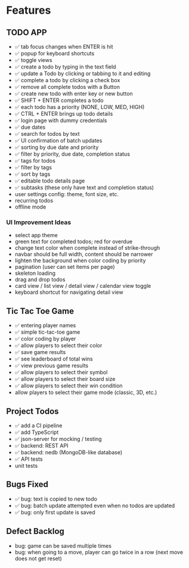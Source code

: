 # Features

## TODO APP

- ✅ tab focus changes when ENTER is hit
- ✅ popup for keyboard shortcuts
- ✅ toggle views
- ✅ create a todo by typing in the text field
- ✅ update a Todo by clicking or tabbing to it and editing
- ✅ complete a todo by clicking a check box
- ✅ remove all complete todos with a Button
- ✅ create new todo with enter key or new button
- ✅ SHIFT + ENTER completes a todo
- ✅ each todo has a priority (NONE, LOW, MED, HIGH)
- ✅ CTRL + ENTER brings up todo details
- ✅ login page with dummy credentials
- ✅ due dates
- ✅ search for todos by text
- ✅ UI confirmation of batch updates
- ✅ sorting by due date and priority
- ✅ filter by priority, due date, completion status
- ✅ tags for todos
- ✅ filter by tags
- ✅ sort by tags
- ✅ editable todo details page
- ✅ subtasks (these only have text and completion status)
- user settings config: theme, font size, etc.
- recurring todos
- offline mode

### UI Improvement Ideas

- select app theme
- green text for completed todos; red for overdue
- change text color when complete instead of strike-through
- navbar should be full width, content should be narrower
- lighten the background when color coding by priority
- pagination (user can set items per page)
- skeleton loading
- drag and drop todos
- card view / list view / detail view / calendar view toggle
- keyboard shortcut for navigating detail view

## Tic Tac Toe Game

- ✅ entering player names
- ✅ simple tic-tac-toe game
- ✅ color coding by player
- ✅ allow players to select their color
- ✅ save game results
- ✅ see leaderboard of total wins
- ✅ view previous game results
- ✅ allow players to select their symbol
- ✅ allow players to select their board size
- ✅ allow players to select their win condition
- allow players to select their game mode (classic, 3D, etc.)

## Project Todos

- ✅ add a CI pipeline
- ✅ add TypeScript
- ✅ json-server for mocking / testing
- ✅ backend: REST API
- ✅ backend: nedb (MongoDB-like database)
- ✅ API tests
- unit tests

## Bugs Fixed

- ✅ bug: text is copied to new todo
- ✅ bug: batch update attempted even when no todos are updated
- ✅ bug: only first update is saved

## Defect Backlog

- bug: game can be saved multiple times
- bug: when going to a move, player can go twice in a row (next move does not get reset)
